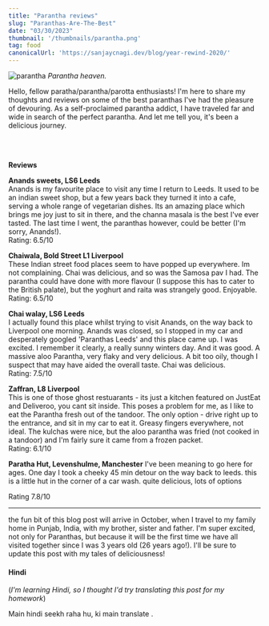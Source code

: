 ```yaml
---
title: "Parantha reviews"
slug: "Paranthas-Are-The-Best"
date: "03/30/2023"
thumbnail: '/thumbnails/parantha.png'
tag: food
canonicalUrl: 'https://sanjaycnagi.dev/blog/year-rewind-2020/'
---
```


![parantha](/parantha_mj.png)
*Parantha heaven.*

Hello, fellow paratha/parantha/parotta enthusiasts! I'm here to share my thoughts 
and reviews on some of the best paranthas I've had the pleasure of 
devouring. As a self-proclaimed parantha addict, I have traveled far 
and wide in search of the perfect parantha. And let me tell you, it's 
been a delicious journey.

<br></br>

**Reviews**

**Anands sweets, LS6 Leeds**  
Anands is my favourite place to visit any time I return to Leeds. It used to be an indian sweet shop, but a few years back they turned it into a cafe, serving a whole range of vegetarian dishes. Its an amazing place which brings me joy just to sit in there, and the channa masala is the best I've ever tasted. The last time I went, the paranthas however, could be better (I'm sorry, Anands!).  
Rating: 6.5/10

**Chaiwala, Bold Street L1 Liverpool**  
These Indian street food places seem to have popped up everywhere. Im not complaining. Chai was delicious, and so was the Samosa pav I had. The parantha could have done with more flavour (I suppose this has to cater to the British palate), but the yoghurt and raita was strangely good. Enjoyable.  
Rating: 6.5/10

**Chai walay, LS6 Leeds**  
I actually found this place whilst trying to visit Anands, on the way back to Liverpool one morning. Anands was closed, so I stopped in my car and desperately googled 'Paranthas Leeds' and this place came up. I was excited. I remember it clearly, a really sunny winters day. And it was good. A massive aloo Parantha, very flaky and very delicious. A bit too oily, though I suspect that may have aided the overall taste. Chai was delicious.  
Rating: 7.5/10

**Zaffran, L8 Liverpool**  
This is one of those ghost restuarants - its just a kitchen featured on JustEat and Deliveroo, you cant sit inside. This poses a problem for me, as I like to eat the Parantha fresh out of the tandoor. The only option - drive right up to the entrance, and sit in my car to eat it. Greasy fingers everywhere, not ideal. The kulchas were nice, but the aloo parantha was fried (not cooked in a tandoor) and I'm fairly sure it came from a frozen packet.   
Rating: 6.1/10

**Paratha Hut, Levenshulme, Manchester**
I've been meaning to go here for ages. One day I took a cheeky 45 min detour on the way back to leeds. this is a little hut in the corner of a car wash. 
quite delicious, lots of options  

Rating 7.8/10

---

the fun bit of this blog post will arrive in October, when I travel to my family home in Punjab, India, with my brother, sister and father. I'm super excited, not only for Paranthas, but because it will be the first time we have all visited together since I was 3 years old (26 years ago!). I'll be sure to update this post with my tales of deliciousness!


#### Hindi 

(*I'm learning Hindi, so I thought I'd try translating this post for my homework*)

Main hindi seekh raha hu, ki main translate . 

